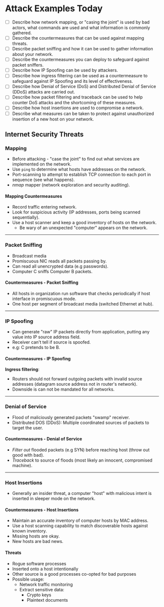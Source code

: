 # Attack Examples Today

* [ ] Describe how network mapping, or "casing the joint" is used by bad actors, what commands are used and what information is commonly gathered.
* [ ] Describe the countermeasures that can be used against mapping threats.
* [ ] Describe packet sniffing and how it can be used to gather information about your network.
* [ ] Describe the countermeasures you can deploy to safeguard against packet sniffers.
* [ ] Describe how IP Spoofing can be used by attackers.
* [ ] Describe how ingress filtering can be used as a countermeasure to safeguard against IP Spoofing and its level of effectiveness.
* [ ] Describe how Denial of Service (DoS) and Distributed Denial of Service (DDoS) attacks are carried out.
* [ ] Describe how packet filtering and traceback can be used to help counter DoS attacks and the shortcoming of these measures.
* [ ] Describe how host insertions are used to compromise a network.
* [ ] Describe what measures can be taken to protect against unauthorized insertion of a new host on your network.

## Internet Security Threats

### Mapping

* Before attacking - "case the joint" to find out what services are implemented on the network.
* Use `ping` to determine what hosts have addresses on the network.
* Port-scanning to attempt to establish TCP connection to each port in sequence (see what happens).
* _nmap_ mapper (network exploration and security auditing).

#### Mapping Countermeasures

* Record traffic entering network.
* Look for suspicious activity (IP addresses, ports being scanned sequentially).
* Use a host scanner and keep a good inventory of hosts on the network.
  * Be wary of an unexpected "computer" appears on the network.

***

### Packet Sniffing

* Broadcast media
* Promiscuous NIC reads all packets passing by.
* Can read all unencrypted data (e.g passwords).
* Computer C sniffs Computer B packets.

#### Countermeasures - Packet Sniffing

* All hosts in organization run software that checks periodically if host interface in promiscuous mode.
* One host per segment of broadcast media (switched Ethernet at hub).

***

### IP Spoofing

* Can generate "raw" IP packets directly from application, putting any value into IP source address field.
* Receiver can't tell if source is spoofed.
* e.g: C pretends to be B.

#### Countermeasures - IP Spoofing

**Ingress filtering**:

* Routers should not forward outgoing packets with invalid source addresses (datagram source address not in router's network).
* Downside is can not be mandated for all networks.

***

### Denial of Service

* Flood of maliciously generated packets "swamp" receiver.
* Distributed DOS (DDoS): Multiple coordinated sources of packets to target the user.

#### Countermeasures - Denial of Service

* _Filter out_ flooded packets (e.g SYN) before reaching host (throw out good with bad).
* _Traceback_ to source of floods (most likely an innocent, compromised machine).

***

### Host Insertions

* Generally an insider threat, a computer "host" with malicious intent is inserted in sleeper mode on the network.

#### Countermeasures - Host Insertions

* Maintain an accurate inventory of computer hosts by MAC address.
* Use a host scanning capability to match discoverable hosts against known inventory.
* Missing hosts are okay.
* New hosts are bad news.

#### Threats

* Rogue software processes
* Inserted onto a host intentionally
* Other source is a good processes co-opted for bad purposes
* Possible usage:
  * Network traffic monitoring
  * Extract sensitive data:
    * Crypto keys
    * Plaintext documents

